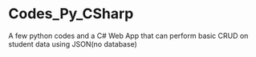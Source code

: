 # Codes_Py_CSharp
A few python codes and a C# Web App that can perform basic CRUD on student data using JSON(no database)
